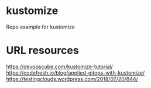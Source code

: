 # kustomize
Repo example for kustomize

# URL resources
https://devopscube.com/kustomize-tutorial/
https://codefresh.io/blog/applied-gitops-with-kustomize/
https://testingclouds.wordpress.com/2018/07/20/844/
